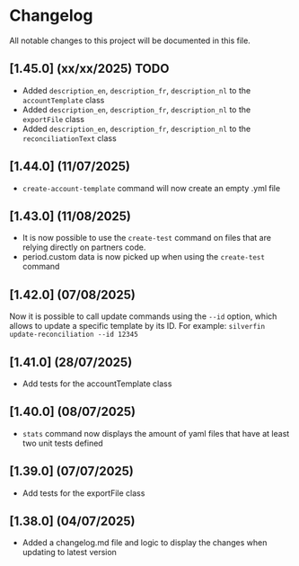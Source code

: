 # Changelog

All notable changes to this project will be documented in this file.

## [1.45.0] (xx/xx/2025) TODO
- Added `description_en`, `description_fr`, `description_nl` to the `accountTemplate` class
- Added `description_en`, `description_fr`, `description_nl` to the `exportFile` class
- Added `description_en`, `description_fr`, `description_nl` to the `reconciliationText` class

## [1.44.0] (11/07/2025)
- `create-account-template` command will now create an empty .yml file

## [1.43.0] (11/08/2025)
- It is now possible to use the `create-test` command on files that are relying directly on partners code.
- period.custom data is now picked up when using the `create-test` command

## [1.42.0] (07/08/2025)
Now it is possible to call update commands using the `--id` option, which allows to update a specific template by its ID.
For example: `silverfin update-reconciliation --id 12345`

## [1.41.0] (28/07/2025)
- Add tests for the accountTemplate class

## [1.40.0] (08/07/2025)
- `stats` command now displays the amount of yaml files that have at least two unit tests defined

## [1.39.0] (07/07/2025)
- Add tests for the exportFile class

## [1.38.0] (04/07/2025)
- Added a changelog.md file and logic to display the changes when updating to latest version
